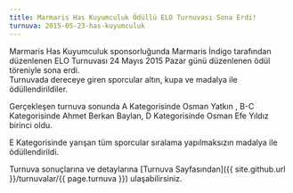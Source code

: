 ```yaml
---
title: Marmaris Has Kuyumculuk Ödüllü ELO Turnuvası Sona Erdi!
turnuva: 2015-05-23-has-kuyumculuk
---
```


Marmaris Has Kuyumculuk sponsorluğunda Marmaris İndigo tarafından düzenlenen ELO Turnuvası 24 Mayıs 2015 Pazar günü düzenlenen ödül töreniyle sona erdi.  
Turnuvada dereceye giren sporcular altın, kupa ve madalya ile ödüllendirildiler.  

Gerçekleşen turnuva sonunda A Kategorisinde Osman Yatkın , B-C Kategorisinde Ahmet Berkan Baylan, D Kategorisinde Osman Efe Yıldız birinci oldu.  

E Kategorisinde yarışan tüm sporcular sıralama yapılmaksızın madalya ile ödüllendirildi.  

Turnuva sonuçlarına ve detaylarına [Turnuva Sayfasından]({{ site.github.url }}/turnuvalar/{{ page.turnuva }}) ulaşabilirsiniz.  
